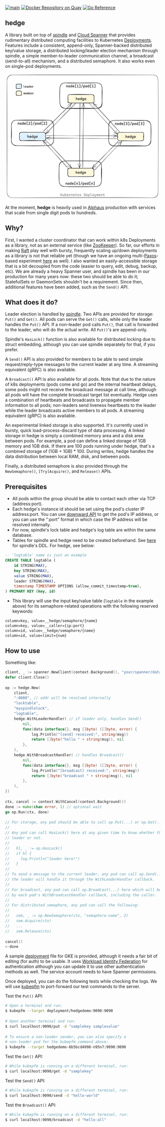 [![main](https://github.com/flowerinthenight/hedge/actions/workflows/main.yml/badge.svg)](https://github.com/flowerinthenight/hedge/actions/workflows/main.yml)
[![Docker Repository on Quay](https://quay.io/repository/flowerinthenight/hedgedemo/status "Docker Repository on Quay")](https://quay.io/repository/flowerinthenight/hedgedemo)
[![Go Reference](https://pkg.go.dev/badge/github.com/flowerinthenight/hedge.svg)](https://pkg.go.dev/github.com/flowerinthenight/hedge)

## hedge
A library built on top of [spindle](https://github.com/flowerinthenight/spindle) and [Cloud Spanner](https://cloud.google.com/spanner) that provides rudimentary distributed computing facilities to Kubernetes [Deployments](https://kubernetes.io/docs/concepts/workloads/controllers/deployment/). Features include a consistent, append-only, Spanner-backed distributed key/value storage, a distributed locking/leader election mechanism through spindle, a simple member-to-leader communication channel, a broadcast (send-to-all) mechanism, and a distributed semaphore. It also works even on single-pod deployments.

<p align="center">
  <img src="./assets/hedge.png" width="560" title="hedge">
</p>

At the moment, **hedge** is heavily used in [Alphaus](https://www.alphaus.cloud/) production with services that scale from single digit pods to hundreds.

## Why?
First, I wanted a cluster coordinator that can work within k8s Deployments as a library, not as an external service (like [ZooKeeper](https://zookeeper.apache.org/)). So far, our efforts in making [Raft](https://raft.github.io/) play well with bursty, frequently scaling up/down deployments as a library is not that reliable yet (though we have an ongoing multi-[Paxos](https://en.wikipedia.org/wiki/Paxos_(computer_science))-based experiment [here](https://github.com/alphauslabs/juno) as well). I also wanted an easily-accessible storage that is a bit decoupled from the code (easier to query, edit, debug, backup, etc). We are already a heavy Spanner user, and spindle has been in our production for many years now: these two should be able to do it; StatefulSets or DaemonSets shouldn't be a requirement. Since then, additional features have been added, such as the `Send()` API.

## What does it do?
Leader election is handled by [spindle](https://github.com/flowerinthenight/spindle). Two APIs are provided for storage: `Put()` and `Get()`. All pods can serve the `Get()` calls, while only the leader handles the `Put()` API. If a non-leader pod calls `Put()`, that call is forwarded to the leader, who will do the actual write. All `Put()`'s are append-only.

Spindle's `HasLock()` function is also available for distributed locking due to struct embedding, although you can use spindle separately for that, if you prefer.

A `Send()` API is also provided for members to be able to send simple request/reply-type messages to the current leader at any time. A streaming equivalent (gRPC) is also available.

A `Broadcast()` API is also available for all pods. Note that due to the nature of k8s deployments (pods come and go) and the internal heartbeat delays, some pods might not receive the broadcast message at call time, although all pods will have the complete broadcast target list eventually. Hedge uses a combination of heartbeats and broadcasts to propagate member information to all pods; non-leaders send liveness heartbeats to the leader while the leader broadcasts active members to all pods. A streaming equivalent (gRPC) is also available.

An experimental linked storage is also supported. It's currently used in bursty, quick load-process-discard type of data processing. A linked storage in hedge is simply a combined memory area and a disk area between pods. For example, a pod can define a linked storage of 1GB memory and 1GB disk. If there are 100 pods running under hedge, that's a combined storage of (1GB + 1GB) * 100. During writes, hedge handles the data distribution between local RAM, disk, and between pods.

Finally, a distributed semaphore is also provided through the `NewSemaphore()`, `[Try]Acquire()`, and `Release()` APIs.

## Prerequisites
* All pods within the group should be able to contact each other via TCP (address:port).
* Each hedge's instance id should be set using the pod's cluster IP address:port. You can use [downward API](https://kubernetes.io/docs/concepts/workloads/pods/downward-api/) to get the pod's IP address, or you can use the ":port" format in which case the IP address will be resolved internally.
* For now, spindle's lock table and hedge's log table are within the same database.
* Tables for spindle and hedge need to be created beforehand. See [here](https://github.com/flowerinthenight/spindle#usage) for spindle's DDL. For hedge, see below:

```sql
-- 'logtable' name is just an example
CREATE TABLE logtable (
    id STRING(MAX),
    key STRING(MAX),
    value STRING(MAX),
    leader STRING(MAX),
    timestamp TIMESTAMP OPTIONS (allow_commit_timestamp=true),
) PRIMARY KEY (key, id)
```

* This library will use the input key/value table (`logtable` in the example above) for its semaphore-related operations with the following reserved keywords:
```
column=key, value=__hedge/semaphore/{name}
column=key, value=__caller={ip:port}
column=id, value=__hedge/semaphore/{name}
column=id, value=limit={num}
```

## How to use
Something like:
```go
client, _ := spanner.NewClient(context.Background(), "your/spanner/database")
defer client.Close()

op := hedge.New(
    client,
    ":8080", // addr will be resolved internally
    "locktable",
    "myspindlelock",
    "logtable",
    hedge.WithLeaderHandler( // if leader only, handles Send()
        nil,
        func(data interface{}, msg []byte) ([]byte, error) {
            log.Println("[send] received:", string(msg))
            return []byte("hello " + string(msg)), nil
        },
    ),
    hedge.WithBroadcastHandler( // handles Broadcast()
        nil,
        func(data interface{}, msg []byte) ([]byte, error) {
            log.Println("[broadcast] received:", string(msg))
            return []byte("broadcast " + string(msg)), nil
        },
    ),
})

ctx, cancel := context.WithCancel(context.Background())
done := make(chan error, 1) // optional wait
go op.Run(ctx, done)

// For storage, any pod should be able to call op.Put(...) or op.Get(...) here.
//
// Any pod can call HasLock() here at any given time to know whether they are
// leader or not.
//
//   hl, _ := op.HasLock()
//   if hl {
//     log.Println("leader here!")
//   }
//
// To send a message to the current leader, any pod can call op.Send(...) and
// the leader will handle it through the WithLeaderHandler callback.
//
// For broadcast, any pod can call op.Broadcast(...) here which will be handled
// by each pod's WithBroadcastHandler callback, including the caller.
//
// For distributed semaphore, any pod can call the following:
//
//   sem, _ := op.NewSemaphore(ctx, "semaphore-name", 2)
//   sem.Acquire(ctx)
//   ...
//   sem.Release(ctx)

cancel()
<-done
```

A sample [deployment](./deployment_template.yaml) file for GKE is provided, although it needs a fair bit of editing (for auth) to be usable. It uses [Workload Identity Federation](https://cloud.google.com/kubernetes-engine/docs/how-to/workload-identity) for authentication although you can update it to use other authentication methods as well. The service account needs to have Spanner permissions.

Once deployed, you can do the following tests while checking the logs. We will use [kubepfm](https://github.com/flowerinthenight/kubepfm) to port-forward our test commands to the server.

Test the `Put()` API:

```sh
# Open a terminal and run:
$ kubepfm --target deployment/hedgedemo:9090:9090

# Open another terminal and run:
$ curl localhost:9090/put -d "samplekey samplevalue"

# To ensure a non-leader sender, you can also specify a
# non-leader pod for the kubepfm command above:
$ kubepfm --target hedgedemo-6b5bcd4998-n95n7:9090:9090
```

Test the `Get()` API:

```sh
# While kubepfm is running on a different terminal, run:
$ curl localhost:9090/get -d "samplekey"
```

Test the `Send()` API:

```sh
# While kubepfm is running on a different terminal, run:
$ curl localhost:9090/send -d "hello-world"
```

Test the `Broadcast()` API:

```sh
# While kubepfm is running on a different terminal, run:
$ curl localhost:9090/broadcast -d "hello-all"
```

